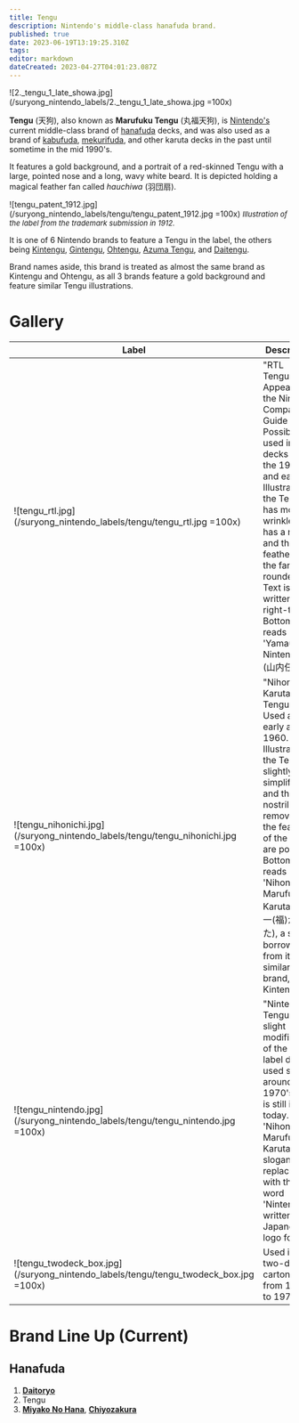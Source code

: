 ```yaml
---
title: Tengu
description: Nintendo's middle-class hanafuda brand.
published: true
date: 2023-06-19T13:19:25.310Z
tags: 
editor: markdown
dateCreated: 2023-04-27T04:01:23.087Z
---
```


![2._tengu_1_late_showa.jpg](/suryong_nintendo_labels/2._tengu_1_late_showa.jpg =100x)

**Tengu** (天狗), also known as **Marufuku Tengu** (丸福天狗), is [Nintendo's](/en/hanafuda/manufacturers/nintendo) current middle-class brand of [hanafuda](/en/hanafuda) decks, and was also used as a brand of [kabufuda](/en/kabufuda), [mekurifuda](/en/mekurifuda), and other karuta decks in the past until sometime in the mid 1990's.

It features a gold background, and a portrait of a red-skinned Tengu with a large, pointed nose and a long, wavy white beard. It is depicted holding a magical feather fan called *hauchiwa* (羽団扇).

![tengu_patent_1912.jpg](/suryong_nintendo_labels/tengu/tengu_patent_1912.jpg =100x)
<span style="font-size:small;">*Illustration of the label from the trademark submission in 1912.*</span>

It is one of 6 Nintendo brands to feature a Tengu in the label, the others being [Kintengu](/en/hanafuda/manufacturers/nintendo/kintengu), [Gintengu](/en/hanafuda/manufacturers/nintendo/gintengu), [Ohtengu](/en/hanafuda/manufacturers/nintendo/ohtengu), [Azuma Tengu](/en/hanafuda/manufacturers/nintendo/azuma_tengu), and [Daitengu](/en/hanafuda/manufacturers/nintendo/daitengu).

Brand names aside, this brand is treated as almost the same brand as Kintengu and Ohtengu, as all 3 brands feature a gold background and feature similar Tengu illustrations.

# Gallery
| Label | Description |
| --- | --- |
|![tengu_rtl.jpg](/suryong_nintendo_labels/tengu/tengu_rtl.jpg =100x)|"RTL Tengu". Appears in the Nintendo Company Guide 2019. Possibly used in decks from the 1940's and earlier. Illustration of the Tengu has more wrinkles and has a nostril, and the feathers of the fan are rounded. Text is written right-to-left. Bottom text reads 'Yamauchi Nintendo' (山内任天堂).|
|![tengu_nihonichi.jpg](/suryong_nintendo_labels/tengu/tengu_nihonichi.jpg =100x)|"Nihonichi Karuta Tengu". Used as early as 1960. Illustration of the Tengu is slightly simplified, and the nostril is removed,and the feathers of the fan are pointed. Bottom text reads 'Nihonichi Marufuku Karuta' (日本一(福)かるた), a slogan borrowed from its similar brand, Kintengu.|
|![tengu_nintendo.jpg](/suryong_nintendo_labels/tengu/tengu_nintendo.jpg =100x)|"Nintendo Tengu". A slight modification of the earlier label design used since around early 1970's, and is still in use today. The 'Nihonichi Marufuku Karuta' slogan was replaced with the word 'Nintendo' written in its Japanese logo font.|
|![tengu_twodeck_box.jpg](/suryong_nintendo_labels/tengu/tengu_twodeck_box.jpg =100x)|Used in two-deck carton boxes from 1960's to 1970's.|

# Brand Line Up (Current)
## Hanafuda
1. [**Daitoryo**](/en/hanafuda/manufacturers/nintendo/daitoryo)
2. Tengu
3. [**Miyako No Hana**](/en/hanafuda/manufacturers/nintendo/miyako_no_hana), [**Chiyozakura**](/en/hanafuda/manufacturers/nintendo/chiyozakura)